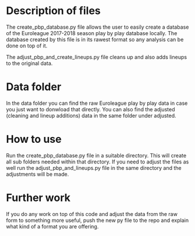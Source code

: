 # Description of files

The create_pbp_database.py file allows the user to easily create a database of the Euroleague 2017-2018 season play by play database locally. The database created by this file is in its rawest format so any analysis can be done on top of it.

The adjust_pbp_and_create_lineups.py file cleans up and also adds lineups to the original data.

# Data folder
In the data folder you can find the raw Euroleague play by play data in case you just want to donwload that directly. You can also find the adjusted (cleaning and lineup additions) data in the same folder under adjusted.

# How to use

Run the create_pbp_database.py file in a suitable directory. This will create all sub folders needed within that directory. If you need to adjust the files as well run the adjust_pbp_and_lineups.py file in the same directory and the adjustments will be made.

# Further work

If you do any work on top of this code and adjust the data from the raw form to something more useful, push the new py file to the repo and explain what kind of a format you are offering. 
